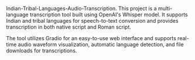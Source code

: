 Indian-Tribal-Languages-Audio-Transcription.
This project is a multi-language transcription tool built using OpenAI's Whisper model. It supports Indian and tribal languages for speech-to-text conversion and provides transcription in both native script and Roman script.

The tool utilizes Gradio for an easy-to-use web interface and supports real-time audio waveform visualization, automatic language detection, and file downloads for transcriptions.
